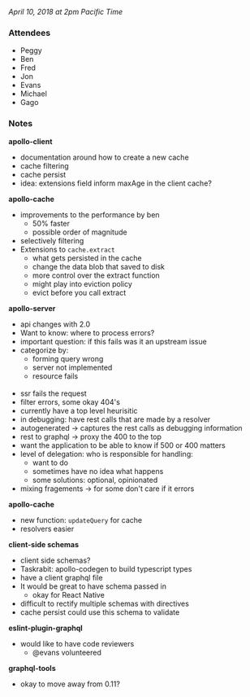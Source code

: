 _April 10, 2018 at 2pm Pacific Time_

### Attendees

- Peggy
- Ben
- Fred
- Jon
- Evans
- Michael
- Gago

### Notes

**apollo-client**

- documentation around how to create a new cache
- cache filtering
- cache persist
- idea: extensions field inform maxAge in the client cache?

**apollo-cache**

- improvements to the performance by ben
  - 50% faster
  - possible order of magnitude
- selectively filtering
- Extensions to `cache.extract`
  - what gets persisted in the cache
  - change the data blob that saved to disk
  - more control over the extract function
  - might play into eviction policy
  - evict before you call extract

**apollo-server**

- api changes with 2.0
- Want to know: where to process errors?
- important question: if this fails was it an upstream issue
- categorize by:
  - forming query wrong
  - server not implemented
  - resource fails
    <br></br>
- ssr fails the request
- filter errors, some okay 404's
- currently have a top level heurisitic
- in debugging: have rest calls that are made by a resolver
- autogenerated -> captures the rest calls as debugging information
- rest to graphql -> proxy the 400 to the top
- want the application to be able to know if 500 or 400 matters
- level of delegation: who is responsible for handling:
  - want to do
  - sometimes have no idea what happens
  - some solutions: optional, opinionated
- mixing fragements -> for some don't care if it errors

**apollo-cache**

- new function: `updateQuery` for cache
- resolvers easier

**client-side schemas**

- client side schemas?
- Taskrabit: apollo-codegen to build typescript types
- have a client graphql file
- It would be great to have schema passed in
  - okay for React Native
- difficult to rectify multiple schemas with directives
- cache persist could use this schema to validate

**eslint-plugin-graphql**

- would like to have code reviewers
  - @evans volunteered

**graphql-tools**

- okay to move away from 0.11?
